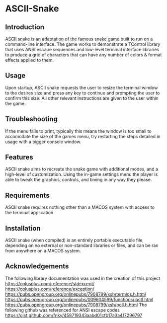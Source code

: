 # ASCII-Snake

## Introduction
ASCII snake is an adaptation of the famous snake game built to run on a command-line interface. The game works to demonstrate a TControl library that uses ANSI escape sequences and low-level terminal interface libraries to produce a grid of characters that can have any number of colors & 
format effects applied to them.

## Usage
Upon startup, ASCII snake requests the user to resize the terminal window to the desires size and press any key to continue and prompting the user to confirm this size. All other relevant instructions are given to the user within the game.

## Troubleshooting
If the menu fails to print, typically this means the window is too small to accomodate the size of the games menu, try restarting the steps detailed in usage with a bigger console window. 

## Features
ASCII snake aims to recreate the snake game with additional modes, and a high-level of customization. Using the in-game settings menu the 
player is able to tweak the graphics, controls, and timing in any way they please. 

## Requirements
ASCII snake requires nothing other than a MACOS system with access to the terminal application

## Installation
ASCII snake (when compiled) is an entirely portable executable file, depending on no external or non-standard libraries or files, and can be ran from anywhere on a MACOS system.

## Acknowledgements
The following library documentation was used in the creation of this project
https://cplusplus.com/reference/stdexcept/
https://cplusplus.com/reference/exception/
https://pubs.opengroup.org/onlinepubs/7908799/xsh/termios.h.html
https://pubs.opengroup.org/onlinepubs/009604599/functions/ioctl.html
https://pubs.opengroup.org/onlinepubs/7908799/xsh/poll.h.html
The following github was referenced for ANSI escape codes
https://gist.github.com/fnky/458719343aabd01cfb17a3a4f7296797
